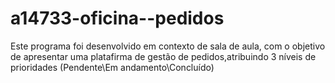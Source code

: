 # a14733-oficina--pedidos
Este programa foi desenvolvido  em contexto de sala de aula, com o objetivo de apresentar uma platafirma de gestão de pedidos,atribuindo 3 níveis de prioridades (Pendente\Em andamento\Concluído)
